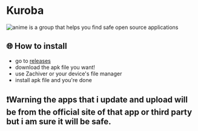 # Kuroba
![anime](https://banobagi.vn/wp-content/uploads/2025/05/hinh-anh-anime-nu-cute-11.jpg)
is a group that helps you find safe open source applications

## 🌐 How to install
- go to [releases](https://github.com/kurobassj/Kuroba/releases)
- download the apk file you want!
- use Zachiver or your device's file manager
- install apk file and you're done

## ❗Warning the apps that i update and upload will be from the official site of that app or third party but i am sure it will be safe.
